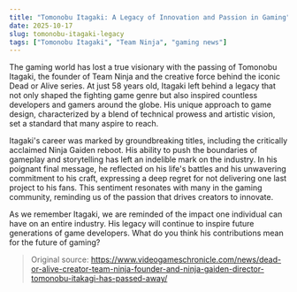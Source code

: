 ```yaml
---
title: "Tomonobu Itagaki: A Legacy of Innovation and Passion in Gaming"
date: 2025-10-17
slug: tomonobu-itagaki-legacy
tags: ["Tomonobu Itagaki", "Team Ninja", "gaming news"]
---
```


The gaming world has lost a true visionary with the passing of Tomonobu Itagaki, the founder of Team Ninja and the creative force behind the iconic Dead or Alive series. At just 58 years old, Itagaki left behind a legacy that not only shaped the fighting game genre but also inspired countless developers and gamers around the globe. His unique approach to game design, characterized by a blend of technical prowess and artistic vision, set a standard that many aspire to reach.

Itagaki's career was marked by groundbreaking titles, including the critically acclaimed Ninja Gaiden reboot. His ability to push the boundaries of gameplay and storytelling has left an indelible mark on the industry. In his poignant final message, he reflected on his life's battles and his unwavering commitment to his craft, expressing a deep regret for not delivering one last project to his fans. This sentiment resonates with many in the gaming community, reminding us of the passion that drives creators to innovate.

As we remember Itagaki, we are reminded of the impact one individual can have on an entire industry. His legacy will continue to inspire future generations of game developers. What do you think his contributions mean for the future of gaming?

> Original source: https://www.videogameschronicle.com/news/dead-or-alive-creator-team-ninja-founder-and-ninja-gaiden-director-tomonobu-itakagi-has-passed-away/